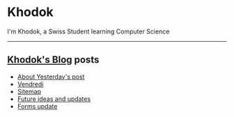 # Khodok

I'm Khodok, a Swiss Student learning Computer Science

---

## [Khodok's Blog] posts

<!-- BLOG-POST-LIST:START -->
- [About Yesterday's post](https://blog.khodok.xyz/post/about-yesterdays-post/)
- [Vendredi](https://blog.khodok.xyz/post/vendredi/)
- [Sitemap](https://blog.khodok.xyz/post/sitemap/)
- [Future ideas and updates](https://blog.khodok.xyz/post/future-ideas-and-updates/)
- [Forms update](https://blog.khodok.xyz/post/forms-update-first/)
<!-- BLOG-POST-LIST:END -->

[khodok's blog]: https://khoding.github.io/Khodirect/khoBlog "Khodok's Blog"
